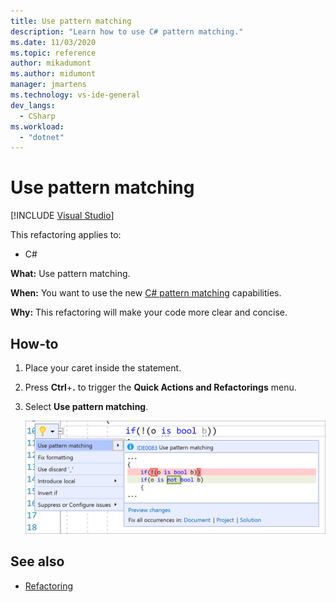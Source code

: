 ```yaml
---
title: Use pattern matching
description: "Learn how to use C# pattern matching."
ms.date: 11/03/2020
ms.topic: reference
author: mikadumont
ms.author: midumont
manager: jmartens
ms.technology: vs-ide-general
dev_langs:
  - CSharp
ms.workload:
  - "dotnet"
---
```

# Use pattern matching

 [!INCLUDE [Visual Studio](~/includes/applies-to-version/vs-not-mac.md)]

This refactoring applies to:

- C#

**What:** Use pattern matching.

**When:** You want to use the new [C# pattern matching](/dotnet/csharp/whats-new/csharp-9#pattern-matching-enhancements) capabilities.

**Why:** This refactoring will make your code more clear and concise.

## How-to

1. Place your caret inside the statement.

2. Press **Ctrl**+**.** to trigger the **Quick Actions and Refactorings** menu.

3. Select **Use pattern matching**.

    ![Make class abstract](media/use-pattern-matching-not-syntax.png)

## See also

- [Refactoring](../refactoring-in-visual-studio.md)
